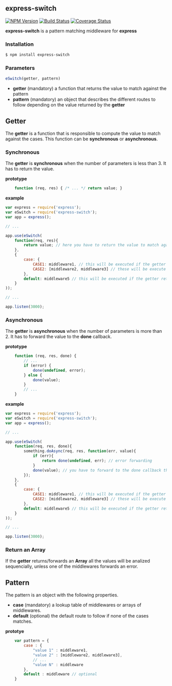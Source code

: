 express-switch
---

  [![NPM Version][npm-image]][npm-url]
  [![Build Status][travis-image]][travis-url]
  [![Coverage Status][coveralls-image]][coveralls-url]

__express-switch__ is a pattern matching middleware for __express__

### Installation

```bash
$ npm install express-switch
```

### Parameters

```js
eSwitch(getter, pattern)
```

 - __getter__ (mandatory) a function that returns the value to match against the pattern
 - __pattern__ (mandatory) an object that describes the different routes to follow depending on the value returned by the __getter__

Getter
---

The __getter__ is a function that is responsible to compute the value to match against the cases.
This function can be __synchronous__ or __asynchronous__.

### Synchronous

The __getter__ is __synchronous__ when the number of parameters is less than 3.
It has to return the value.

__prototype__

```js
    function (req, res) { /* ... */ return value; }
```

__example__

```js
var express = require('express');
var eSwitch = require('express-switch');
var app = express();

// ...

app.use(eSwitch(
    function(req, res){
        return value; // here you have to return the value to match against the cases
    },
    {
        case: {
            CASE1: middleware1, // this will be executed if the getter returns 'CASE1'
            CASE2: [middleware2, middleware3] // these will be execute if the getter returns 'CASE2'
        },
        default: middleware5 // this will be executed if the getter return neither 'CASE1' nor 'CASE2'
    }
));

// ...

app.listen(3000);
```

### Asynchronous
The __getter__ is __asynchronous__ when the number of parameters is more than 2.
It has to forward the value to the __done__ callback.

__prototype__

```js
    function (req, res, done) {
        // ...
        if (error) {
            done(undefined, error);
        } else {
            done(value);
        }
        // ...
    }
```

__example__


```js
var express = require('express');
var eSwitch = require('express-switch');
var app = express();

// ...

app.use(eSwitch(
    function(req, res, done){
        something.doAsync(req, res, function(err, value){
            if (err){
                return done(undefined, err); // error forwarding
            }
            done(value); // you have to forward to the done callback the value to match against the cases
        });
    },
    {
        case: {
            CASE1: middleware1, // this will be executed if the getter returns 'CASE1'
            CASE2: [middleware2, middleware3] // these will be execute if the getter returns 'CASE2'
        },
        default: middleware5 // this will be executed if the getter return neither 'CASE1' nor 'CASE2'
    }
));

// ...

app.listen(3000);
```

### Return an Array
If the __getter__ returns/forwards an __Array__ all the values will be analized sequencially, unless one of the middlewares forwards an error.

Pattern
---

The pattern is an object with the following properties.

 - __case__ (mandatory) a lookup table of middlewares or arrays of middlewares.
 - __default__ (optional) the default route to follow if none of the cases matches.

__prototye__

```js
    var pattern = {
        case : {
            "value 1" : middleware1,
            "value 2" : [middleware2, middleware3],
            // ...
            "value N" : middleware
        },
        default : middleware // optional
    }
```

[npm-image]: https://img.shields.io/npm/v/express-switch.svg?style=flat
[npm-url]: https://npmjs.org/package/express-switch
[travis-image]: https://travis-ci.org/B3rn475/express-switch.svg
[travis-url]: https://travis-ci.org/B3rn475/express-switch
[coveralls-image]: https://coveralls.io/repos/B3rn475/express-switch/badge.svg
[coveralls-url]: https://coveralls.io/r/B3rn475/express-switch
